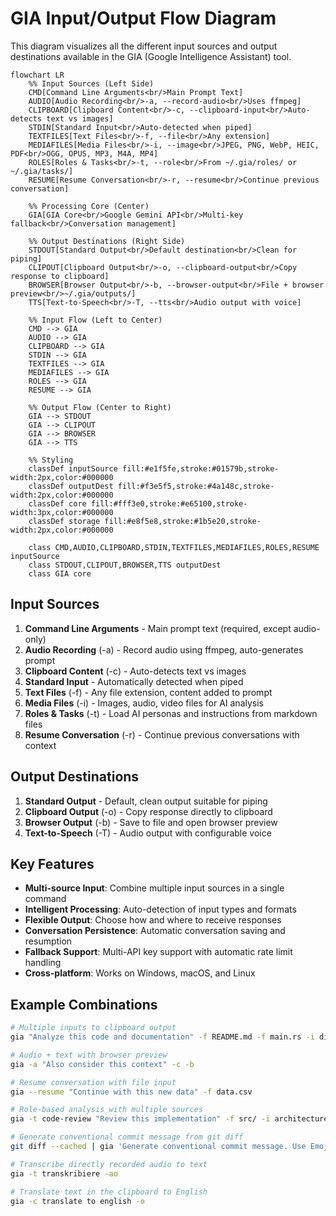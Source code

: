 # GIA Input/Output Flow Diagram

This diagram visualizes all the different input sources and output destinations available in the GIA (Google Intelligence Assistant) tool.

```mermaid
flowchart LR
    %% Input Sources (Left Side)
    CMD[Command Line Arguments<br/>Main Prompt Text]
    AUDIO[Audio Recording<br/>-a, --record-audio<br/>Uses ffmpeg]
    CLIPBOARD[Clipboard Content<br/>-c, --clipboard-input<br/>Auto-detects text vs images]
    STDIN[Standard Input<br/>Auto-detected when piped]
    TEXTFILES[Text Files<br/>-f, --file<br/>Any extension]
    MEDIAFILES[Media Files<br/>-i, --image<br/>JPEG, PNG, WebP, HEIC, PDF<br/>OGG, OPUS, MP3, M4A, MP4]
    ROLES[Roles & Tasks<br/>-t, --role<br/>From ~/.gia/roles/ or ~/.gia/tasks/]
    RESUME[Resume Conversation<br/>-r, --resume<br/>Continue previous conversation]

    %% Processing Core (Center)
    GIA[GIA Core<br/>Google Gemini API<br/>Multi-key fallback<br/>Conversation management]

    %% Output Destinations (Right Side)
    STDOUT[Standard Output<br/>Default destination<br/>Clean for piping]
    CLIPOUT[Clipboard Output<br/>-o, --clipboard-output<br/>Copy response to clipboard]
    BROWSER[Browser Output<br/>-b, --browser-output<br/>File + browser preview<br/>~/.gia/outputs/]
    TTS[Text-to-Speech<br/>-T, --tts<br/>Audio output with voice]

    %% Input Flow (Left to Center)
    CMD --> GIA
    AUDIO --> GIA
    CLIPBOARD --> GIA
    STDIN --> GIA
    TEXTFILES --> GIA
    MEDIAFILES --> GIA
    ROLES --> GIA
    RESUME --> GIA

    %% Output Flow (Center to Right)
    GIA --> STDOUT
    GIA --> CLIPOUT
    GIA --> BROWSER
    GIA --> TTS

    %% Styling
    classDef inputSource fill:#e1f5fe,stroke:#01579b,stroke-width:2px,color:#000000
    classDef outputDest fill:#f3e5f5,stroke:#4a148c,stroke-width:2px,color:#000000
    classDef core fill:#fff3e0,stroke:#e65100,stroke-width:3px,color:#000000
    classDef storage fill:#e8f5e8,stroke:#1b5e20,stroke-width:2px,color:#000000

    class CMD,AUDIO,CLIPBOARD,STDIN,TEXTFILES,MEDIAFILES,ROLES,RESUME inputSource
    class STDOUT,CLIPOUT,BROWSER,TTS outputDest
    class GIA core
```

## Input Sources

1. **Command Line Arguments** - Main prompt text (required, except audio-only)
2. **Audio Recording** (-a) - Record audio using ffmpeg, auto-generates prompt
3. **Clipboard Content** (-c) - Auto-detects text vs images
4. **Standard Input** - Automatically detected when piped
5. **Text Files** (-f) - Any file extension, content added to prompt
6. **Media Files** (-i) - Images, audio, video files for AI analysis
7. **Roles & Tasks** (-t) - Load AI personas and instructions from markdown files
8. **Resume Conversation** (-r) - Continue previous conversations with context

## Output Destinations

1. **Standard Output** - Default, clean output suitable for piping
2. **Clipboard Output** (-o) - Copy response directly to clipboard
3. **Browser Output** (-b) - Save to file and open browser preview
4. **Text-to-Speech** (-T) - Audio output with configurable voice

## Key Features

- **Multi-source Input**: Combine multiple input sources in a single command
- **Intelligent Processing**: Auto-detection of input types and formats
- **Flexible Output**: Choose how and where to receive responses
- **Conversation Persistence**: Automatic conversation saving and resumption
- **Fallback Support**: Multi-API key support with automatic rate limit handling
- **Cross-platform**: Works on Windows, macOS, and Linux

## Example Combinations

```bash
# Multiple inputs to clipboard output
gia "Analyze this code and documentation" -f README.md -f main.rs -i diagram.png -o

# Audio + text with browser preview
gia -a "Also consider this context" -c -b

# Resume conversation with file input
gia --resume "Continue with this new data" -f data.csv

# Role-based analysis with multiple sources
gia -t code-review "Review this implementation" -f src/ -i architecture.png

# Generate conventional commit message from git diff
git diff --cached | gia 'Generate conventional commit message. Use Emojis in subject (Gitmoji). Do NOT explain your Procedure.'

# Transcribe directly recorded audio to text
gia -t transkribiere -ao

# Translate text in the clipboard to English
gia -c translate to english -o
```
